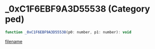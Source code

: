 # _0xC1F6EBF9A3D55538 (Category ped)

```js
function _0xC1F6EBF9A3D55538(p0: number, p1: number): void
```

[filename](_0xC1F6EBF9A3D55538_m.md ':include')
